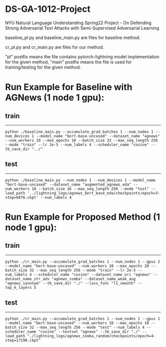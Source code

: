 DS-GA-1012-Project
======================
NYU Natural Language Understanding Spring22 Project - On Defending Strong Adversarial Text Attacks with Semi-Supervised Adversarial Learning

baseline_pl.py and baseline_main.py are files for baseline method.

cr_pl.py and cr_main.py are files for our method.

"pl" postfix means the file contains pytorch-lightning model implementation for the given method, "main" postfix means the file is used for training/testing for the given method.

# Run Example for Baseline with AGNews (1 node 1 gpu):

## train
---------------------
```
python ./baseline_main.py --accumulate_grad_batches 1 --num_nodes 1 --num_devices 1 --model_name "bert-base-uncased" --dataset_name "agnews" --num_workers 10 --max_epochs 10 --batch_size 32 --max_seq_length 256 --mode "train" --lr 2e-5 --num_labels 4 --scheduler_name "cosine" --tb_save_dir "../"
```

## test
---------------------
```
python ./baseline_main.py --num_nodes 1 --num_devices 1 --model_name "bert-base-uncased" --dataset_name "augmented_agnews_eda" --num_workers 10 --batch_size 16 --max_seq_length 256 --mode "test" --load_path '../lightning_logs/agnews_bert_base_eda/checkpoints/epoch=3-step=6876.ckpt' --num_labels 4
```

# Run Example for Proposed Method (1 node 1 gpu):

## train
---------------------
```
python ./cr_main.py --accumulate_grad_batches 1 --num_nodes 1 --gpus 2 --model_name "bert-base-uncased" --num_workers 10 --max_epochs 20 --batch_size 32 --max_seq_length 256 --mode "train" --lr 2e-5 --num_labels 4 --scheduler_name "cosine" --dataset_name_ori "agnews" --dataset_name_str_adv "agnews_ssmba" --dataset_name_weak_aug "agnews_synonym" --tb_save_dir "./" --loss_func "l1_smooth" --top_k_layers 5
```

## test
---------------------
```
python ./cr_main.py --accumulate_grad_batches 1 --num_nodes 1 --gpus 1 --model_name "bert-base-uncased" --num_workers 10 --max_epochs 10 --batch_size 32 --max_seq_length 256 --mode "test" --num_labels 4 --scheduler_name "cosine" --testset "agnews" --tb_save_dir "./" --load_path "./lightning_logs/agnews_ssmba_random/checkpoints/epoch=4-step=17190.ckpt"
```
